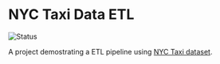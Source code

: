 # NYC Taxi Data ETL
![Status](https://img.shields.io/badge/status-in--progres-yellow)

A project demostrating a ETL pipeline using [NYC Taxi dataset](https://www.nyc.gov/site/tlc/about/tlc-trip-record-data.page).
